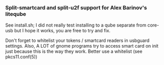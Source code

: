 ### Split-smartcard and split-u2f support for Alex Barinov's liteqube

See install.sh; I did not really test installing to a qube separate from
core-usb but I hope it works, you are free to try and fix.

Don't forget to whitelist your tokens / smartcard readers in usbguard settings.
Also, A LOT of gnome programs try to access smart card on init just because
this is the way they work. Better use a whitelist (see pkcs11.conf(5))


